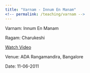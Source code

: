 ```yaml
---
title: "Varnam - Innum En Manam"
<!-- permalink: /teaching/varnam -->
---
```

Varnam: Innum En Manam

Ragam: Charukeshi

[Watch Video]("https://www.youtube.com/watch?v=_MtsuoV0JMM")

Venue: ADA Rangamandira, Bangalore

Date: 11-06-2011
